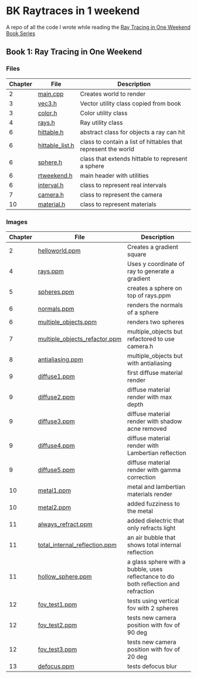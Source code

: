 # BK Raytraces in 1 weekend

A repo of all the code I wrote while reading the [Ray Tracing in One Weekend Book Series](https://raytracing.github.io)

## Book 1: Ray Tracing in One Weekend

### Files

| Chapter | File | Description |
| --- | --- | --- |
| 2 | [main.cpp](src/main.cpp) | Creates world to render |
| 3 | [vec3.h](src/vec3.h) | Vector utility class copied from book |
| 3 | [color.h](src/color.h) | Color utility class |
| 4 | [rays.h](src/rays.h) | Ray utility class |
| 6 | [hittable.h](src/hittable.h) | abstract class for objects a ray can hit |
| 6 | [hittable_list.h](src/hittable_list.h) | class to contain a list of hittables that represent the world |
| 6 | [sphere.h](src/sphere.h) | class that extends hittable to represent a sphere |
| 6 | [rtweekend.h](src/rtweekend.h) | main header with utilities |
| 6 | [interval.h](src/interval.h) | class to represent real intervals |
| 7 | [camera.h](src/camera.h) | class to represent the camera |
| 10 | [material.h](src/material.h) | class to represent materials |

### Images

| Chapter | File | Description |
| --- | --- | --- |
| 2 | [helloworld.ppm](images/helloworld.ppm) | Creates a gradient square |
| 4 | [rays.ppm](images/rays.ppm) | Uses y coordinate of ray to generate a gradient |
| 5 | [spheres.ppm](images/spheres.ppm) | creates a sphere on top of rays.ppm |
| 6 | [normals.ppm](images/normals.ppm) | renders the normals of a sphere |
| 6 | [multiple_objects.ppm](images/multiple_objects.ppm) | renders two spheres |
| 7 | [multiple_objects_refactor.ppm](images/multiple_objects_refactor.ppm) | multiple_objects but refactored to use camera.h |
| 8 | [antialiasing.ppm](images/antialiasing.ppm) | multiple_objects but with antialiasing |
| 9 | [diffuse1.ppm](images/diffuse1.ppm) | first diffuse material render |
| 9 | [diffuse2.ppm](images/diffuse2.ppm) | diffuse material render with max depth |
| 9 | [diffuse3.ppm](images/diffuse3.ppm) | diffuse material render with shadow acne removed |
| 9 | [diffuse4.ppm](images/diffuse4.ppm) | diffuse material render with Lambertian reflection |
| 9 | [diffuse5.ppm](images/diffuse5.ppm) | diffuse material render with gamma correction |
| 10 | [metal1.ppm](images/metal1.ppm) | metal and lambertian materials render |
| 10 | [metal2.ppm](images/metal2.ppm) | added fuzziness to the metal |
| 11 | [always_refract.ppm](images/always_refract.ppm) | added dielectric that only refracts light |
| 11 | [total_internal_reflection.ppm](images/total_internal_reflection.ppm) | an air bubble that shows total internal reflection |
| 11 | [hollow_sphere.ppm](images/hollow_sphere.ppm) | a glass sphere with a bubble, uses reflectance to do both reflection and refraction |
| 12 | [fov_test1.ppm](images/fov_test1.ppm) | tests using vertical fov with 2 spheres |
| 12 | [fov_test2.ppm](images/fov_test2.ppm) | tests new camera position with fov of 90 deg |
| 12 | [fov_test3.ppm](images/fov_test3.ppm) | tests new camera position with fov of 20 deg |
| 13 | [defocus.ppm](images/defocus.ppm) | tests defocus blur |
